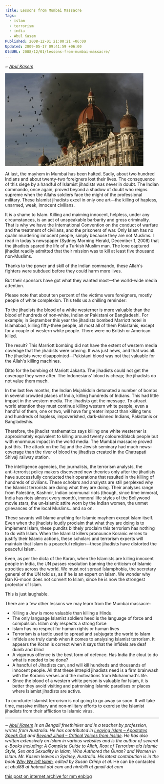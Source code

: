 ```yaml
---
Title: Lessons from Mumbai Massacre
Tags:
  - islam
  - terrorism
  - india
  - Abul Kasem
Published: 2008-12-01 21:00:21 +06:00
Updated: 2009-05-17 09:41:59 +06:00
OldURL: 2008/12/01/lessons-from-mumbai-massacre/
---
```

~ *[Abul Kasem](https://gold.mukto-mona.com/Articles/kasem/index.html)*  

![Democrat Barack Obama.(AP)](../../images/2008/12-01-mlive-mubami_massacre.jpg)

At last, the mayhem in Mumbai has been halted. Sadly, about two hundred Indians and about twenty-two foreigners lost their lives. The consequence of this siege by a handful of Islamist jihadists was never in doubt. The Indian commando, once again, proved beyond a shadow of doubt who reigns supreme when the Allahs soldiers face the might of the professional military. These Islamist jihadists excel in only one art—the killing of hapless, unarmed, weak, innocent civilians.

It is a shame to Islam. Killing and maiming innocent, helpless, under any circumstances, is an act of unspeakable barbarity and gross criminality. That is why we have the International Convention on the conduct of warfare and the treatment of civilians, and the prisoners of war. Only Islam has no qualm murdering innocent people, simply because they are not Muslims. I read in today's newspaper (Sydney Morning Herald, December 1, 2008) that the jihadists spared the life of a Turkish Muslim man. The lone captured jihadist readily admitted that their mission was to kill at least five thousand non‑Muslims.

Thanks to the power and skill of the Indian commando, these Allah's fighters were subdued before they could harm more lives.

But their sponsors have got what they wanted most—the world-wide media attention.

Please note that about ten percent of the victims were foreigners, mostly people of white complexion. This tells us a chilling reminder:

To the jihadists the blood of a white westerner is more valuable than the blood of hundreds of non‑white, Indian or Pakistani or Bangladeshi. For example; in September this year the jihadists bombed Marriott hotel in Islamabad, killing fifty-three people, all most all of them Pakistanis, except for a couple of western white people. There were no British or American killed.

The result? This Marriott bombing did not have the extent of western media coverage that the jihadists were craving. It was just news, and that was all. The jihadists were disappointed—Pakistani blood was not that valuable for the Allah's killing machines.

Ditto for the bombing of Mariott Jakarta. The jihadists could not get the coverage they were after. The Indonesians' blood is cheap; the jihadists do not value them much.

In the last few months, the Indian Mujahiddin detonated a number of bombs in several crowded places of India, killing hundreds of Indians. This had little impact in the western media. The jihadists got the message. To attract world attention they must continue killing western white people, even a handful of them, one or two, will have far greater impact than killing tens and hundreds of hapless, impoverished, dark‑skinned Indians, Pakistanis or Bangladeshis.

Therefore, the jihadist mathematics says killing one white westerner is approximately equivalent to killing around twenty coloured/black people but with enormous impact in the world media. The Mumbai massacre proved just this. The attack on the Taj and the Jewish seminary had much news-coverage than the river of blood the jihadists created in the Chatrapati Shivaji railway station.

The intelligence agencies, the journalists, the terrorism analysts, the anti‑terrorist policy makers discovered new theories only after the jihadists have successfully conducted their operations that resulted in the killing of hundreds of civilians. These scholars and analysts are still perplexed why the Islamist terrorists are doing what they are doing. Their analyses range from Palestine, Kashmir, Indian communal riots (though, since time immoral, India has riots almost every month), immoral life styles of the Bollywood movie stars, the un‑Islamic attire worn by the Indian women, the unmet grievances of the local Muslims…and so on.

These savants will blame anything for Islamic mayhem except Islam itself. Even when the jihadists loudly proclaim that what they are doing is to implement Islam, these pundits blithely proclaim this terrorism has nothing to do with Islam. When the Islamist killers pronounce Koranic verses to justify their Islamic actions, these scholars and terrorism experts will maintain that Islam is a peaceful religion—these jihadists have distorted the peaceful Islam.

Even, as per the dicta of the Koran, when the Islamists are killing innocent people in India, the UN passes resolution banning the criticism of Islamic atrocities across the world. We must not spread Islamphobia, the secretary general of the UN told us, as if he is an expert on Islam. We wonder why Ban Ki-moon does not convert to Islam, since he is now the strongest protector of Islam.

This is just laughable.

There are a few other lessons we may learn from the Mumbai massacre:

- Killing a Jew is more valuable than killing a Hindu.
- The only language Islamist soldiers heed is the language of force and compulsion. Islam only respects a strong force
- Islam has no respect for human rights or human lives
- Terrorism is a tactic used to spread and subjugate the world to Islam
- Infidels are truly dumb when it comes to analysing Islamist terrorism. It appears the Koran is correct when it says that the infidels are deaf dumb and blind
- A vigorous offence is the best form of defence. Has India the clout to do what is needed to be done?
- A handful of Jihadists can, and will kill hundreds and thousands of innocent people. All that these intrepid jihadists need is a firm brainwash with the Koranic verses and the motivations from Muhammad's life.
- Since the blood of a western white person is valuable for Islam, it is better they avoid visiting and patronising Islamic paradises or places where Islamist jihadists are active.

To conclude: Islamist terrorism is not going to go away so soon. It will take time, massive military and non‑military efforts to exorcise the Islamist jihadists from their affliction to Islamic virus.


----
~ *[Abul Kasem](https://gold.mukto-mona.com/Articles/kasem/index.html) is an Bengali freethinker and is a teacher by profession,  writes from Australia. He has contributed in [*Leaving Islam – Apostates Speak Out*](https://www.amazon.com/Leaving-Islam-Apostates-Speak-Out/dp/1591020689) and [*Beyond Jihad – Critical Voices from Inside*](https://www.amazon.com/gp/product/1933146192). He has also written extensively on Islam in various websites and is the author of several e-Books including: A Complete Guide to Allah, Root of Terrorism ala Islamic Style, Sex and Sexuality in Islam, Who Authored the Quran? and Women in Islam. Mr. Kasem leaves in Sydney, Australia. His latest contribution is in the book [*Why We left Islam*](https://www.amazon.com/Why-We-Left-Islam-Muslims/dp/0979267102), edited by Susan Crimp et al.* He can be contacted at *abul88 at hotmail dot com* and *nirribilli at gmail dot com*

[this post on internet archive for mm enblog](http://web.archive.org/web/20100115162230/http://mukto-mona.com/wordpress/?p=35)